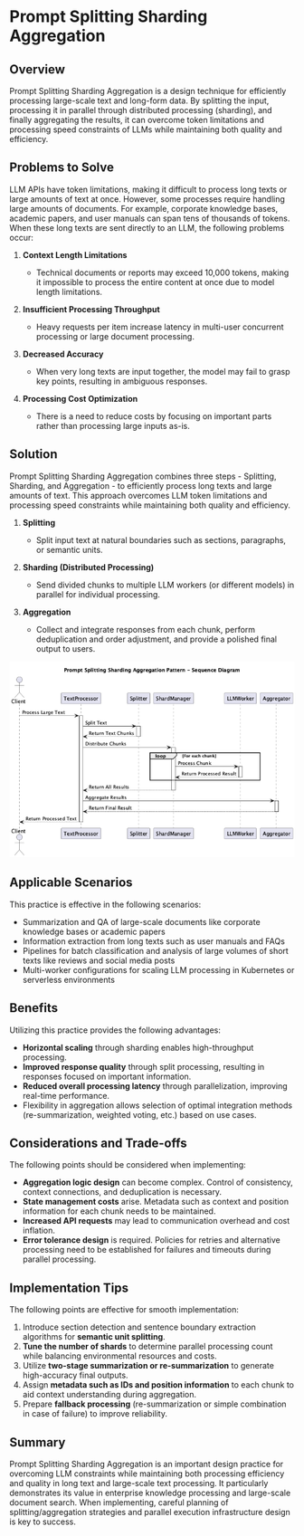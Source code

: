 # Prompt Splitting Sharding Aggregation

## Overview

Prompt Splitting Sharding Aggregation is a design technique for efficiently processing large-scale text and long-form data. By splitting the input, processing it in parallel through distributed processing (sharding), and finally aggregating the results, it can overcome token limitations and processing speed constraints of LLMs while maintaining both quality and efficiency.

## Problems to Solve

LLM APIs have token limitations, making it difficult to process long texts or large amounts of text at once. However, some processes require handling large amounts of documents. For example, corporate knowledge bases, academic papers, and user manuals can span tens of thousands of tokens. When these long texts are sent directly to an LLM, the following problems occur:

1. **Context Length Limitations**
   - Technical documents or reports may exceed 10,000 tokens, making it impossible to process the entire content at once due to model length limitations.

2. **Insufficient Processing Throughput**
   - Heavy requests per item increase latency in multi-user concurrent processing or large document processing.

3. **Decreased Accuracy**
   - When very long texts are input together, the model may fail to grasp key points, resulting in ambiguous responses.

4. **Processing Cost Optimization**
   - There is a need to reduce costs by focusing on important parts rather than processing large inputs as-is.

## Solution

Prompt Splitting Sharding Aggregation combines three steps - Splitting, Sharding, and Aggregation - to efficiently process long texts and large amounts of text. This approach overcomes LLM token limitations and processing speed constraints while maintaining both quality and efficiency.

1. **Splitting**
   - Split input text at natural boundaries such as sections, paragraphs, or semantic units.

2. **Sharding (Distributed Processing)**
   - Send divided chunks to multiple LLM workers (or different models) in parallel for individual processing.

3. **Aggregation**
   - Collect and integrate responses from each chunk, perform deduplication and order adjustment, and provide a polished final output to users.

![img](uml/images/prompt_splitting_sharding_aggregation_pattern_sequence.png)

## Applicable Scenarios

This practice is effective in the following scenarios:

- Summarization and QA of large-scale documents like corporate knowledge bases or academic papers
- Information extraction from long texts such as user manuals and FAQs
- Pipelines for batch classification and analysis of large volumes of short texts like reviews and social media posts
- Multi-worker configurations for scaling LLM processing in Kubernetes or serverless environments

## Benefits

Utilizing this practice provides the following advantages:

- **Horizontal scaling** through sharding enables high-throughput processing.
- **Improved response quality** through split processing, resulting in responses focused on important information.
- **Reduced overall processing latency** through parallelization, improving real-time performance.
- Flexibility in aggregation allows selection of optimal integration methods (re-summarization, weighted voting, etc.) based on use cases.

## Considerations and Trade-offs

The following points should be considered when implementing:

- **Aggregation logic design** can become complex. Control of consistency, context connections, and deduplication is necessary.
- **State management costs** arise. Metadata such as context and position information for each chunk needs to be maintained.
- **Increased API requests** may lead to communication overhead and cost inflation.
- **Error tolerance design** is required. Policies for retries and alternative processing need to be established for failures and timeouts during parallel processing.

## Implementation Tips

The following points are effective for smooth implementation:

1. Introduce section detection and sentence boundary extraction algorithms for **semantic unit splitting**.
2. **Tune the number of shards** to determine parallel processing count while balancing environmental resources and costs.
3. Utilize **two-stage summarization or re-summarization** to generate high-accuracy final outputs.
4. Assign **metadata such as IDs and position information** to each chunk to aid context understanding during aggregation.
5. Prepare **fallback processing** (re-summarization or simple combination in case of failure) to improve reliability.

## Summary

Prompt Splitting Sharding Aggregation is an important design practice for overcoming LLM constraints while maintaining both processing efficiency and quality in long text and large-scale text processing. It particularly demonstrates its value in enterprise knowledge processing and large-scale document search. When implementing, careful planning of splitting/aggregation strategies and parallel execution infrastructure design is key to success.
